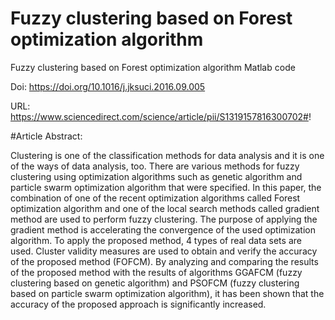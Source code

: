 # Fuzzy clustering based on Forest optimization algorithm

Fuzzy clustering based on Forest optimization algorithm Matlab code

Doi: https://doi.org/10.1016/j.jksuci.2016.09.005

URL: https://www.sciencedirect.com/science/article/pii/S1319157816300702#!

#Article Abstract:

Clustering is one of the classification methods for data analysis and it is one of the ways of data analysis, too. There are various methods for fuzzy clustering using optimization algorithms such as genetic algorithm and particle swarm optimization algorithm that were specified. In this paper, the combination of one of the recent optimization algorithms called Forest optimization algorithm and one of the local search methods called gradient method are used to perform fuzzy clustering. The purpose of applying the gradient method is accelerating the convergence of the used optimization algorithm. To apply the proposed method, 4 types of real data sets are used. Cluster validity measures are used to obtain and verify the accuracy of the proposed method (FOFCM). By analyzing and comparing the results of the proposed method with the results of algorithms GGAFCM (fuzzy clustering based on genetic algorithm) and PSOFCM (fuzzy clustering based on particle swarm optimization algorithm), it has been shown that the accuracy of the proposed approach is significantly increased.

